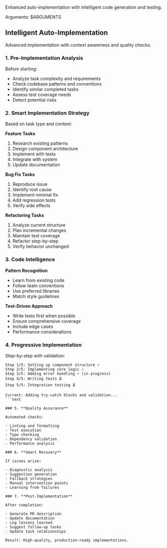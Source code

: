 Enhanced auto-implementation with intelligent code generation and testing.

Arguments: $ARGUMENTS

## Intelligent Auto-Implementation

Advanced implementation with context awareness and quality checks.

### 1. **Pre-Implementation Analysis**

Before starting:

- Analyze task complexity and requirements
- Check codebase patterns and conventions
- Identify similar completed tasks
- Assess test coverage needs
- Detect potential risks

### 2. **Smart Implementation Strategy**

Based on task type and context:

**Feature Tasks**

1. Research existing patterns
2. Design component architecture
3. Implement with tests
4. Integrate with system
5. Update documentation

**Bug Fix Tasks**

1. Reproduce issue
2. Identify root cause
3. Implement minimal fix
4. Add regression tests
5. Verify side effects

**Refactoring Tasks**

1. Analyze current structure
2. Plan incremental changes
3. Maintain test coverage
4. Refactor step-by-step
5. Verify behavior unchanged

### 3. **Code Intelligence**

**Pattern Recognition**

- Learn from existing code
- Follow team conventions
- Use preferred libraries
- Match style guidelines

**Test-Driven Approach**

- Write tests first when possible
- Ensure comprehensive coverage
- Include edge cases
- Performance considerations

### 4. **Progressive Implementation**

Step-by-step with validation:

````text
Step 1/5: Setting up component structure ✓
Step 2/5: Implementing core logic ✓
Step 3/5: Adding error handling ⚡ (in progress)
Step 4/5: Writing tests ⏳
Step 5/5: Integration testing ⏳

Current: Adding try-catch blocks and validation...
```text

### 5. **Quality Assurance**

Automated checks:

- Linting and formatting
- Test execution
- Type checking
- Dependency validation
- Performance analysis

### 6. **Smart Recovery**

If issues arise:

- Diagnostic analysis
- Suggestion generation
- Fallback strategies
- Manual intervention points
- Learning from failures

### 7. **Post-Implementation**

After completion:

- Generate PR description
- Update documentation
- Log lessons learned
- Suggest follow-up tasks
- Update task relationships

Result: High-quality, production-ready implementations.
````
